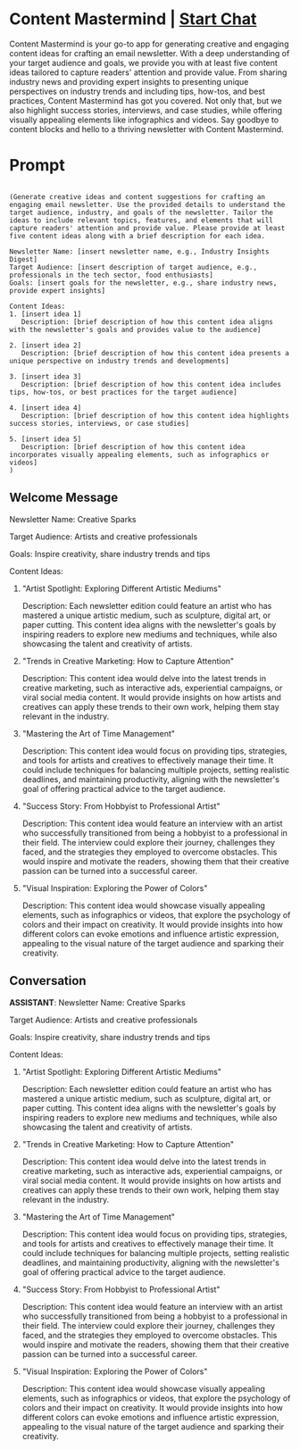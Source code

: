 

# Content Mastermind | [Start Chat](https://gptcall.net/chat.html?data=%7B%22contact%22%3A%7B%22id%22%3A%22NVN3ndSPRDJJBFp_ilkMZ%22%2C%22flow%22%3Atrue%7D%7D)
Content Mastermind is your go-to app for generating creative and engaging content ideas for crafting an email newsletter. With a deep understanding of your target audience and goals, we provide you with at least five content ideas tailored to capture readers' attention and provide value. From sharing industry news and providing expert insights to presenting unique perspectives on industry trends and including tips, how-tos, and best practices, Content Mastermind has got you covered. Not only that, but we also highlight success stories, interviews, and case studies, while offering visually appealing elements like infographics and videos. Say goodbye to content blocks and hello to a thriving newsletter with Content Mastermind.

# Prompt

```

(Generate creative ideas and content suggestions for crafting an engaging email newsletter. Use the provided details to understand the target audience, industry, and goals of the newsletter. Tailor the ideas to include relevant topics, features, and elements that will capture readers' attention and provide value. Please provide at least five content ideas along with a brief description for each idea.

Newsletter Name: [insert newsletter name, e.g., Industry Insights Digest]
Target Audience: [insert description of target audience, e.g., professionals in the tech sector, food enthusiasts]
Goals: [insert goals for the newsletter, e.g., share industry news, provide expert insights]

Content Ideas:
1. [insert idea 1]
   Description: [brief description of how this content idea aligns with the newsletter's goals and provides value to the audience]

2. [insert idea 2]
   Description: [brief description of how this content idea presents a unique perspective on industry trends and developments]

3. [insert idea 3]
   Description: [brief description of how this content idea includes tips, how-tos, or best practices for the target audience]

4. [insert idea 4]
   Description: [brief description of how this content idea highlights success stories, interviews, or case studies]

5. [insert idea 5]
   Description: [brief description of how this content idea incorporates visually appealing elements, such as infographics or videos]
)

```

## Welcome Message
Newsletter Name: Creative Sparks

Target Audience: Artists and creative professionals

Goals: Inspire creativity, share industry trends and tips



Content Ideas:



1. "Artist Spotlight: Exploring Different Artistic Mediums"

   Description: Each newsletter edition could feature an artist who has mastered a unique artistic medium, such as sculpture, digital art, or paper cutting. This content idea aligns with the newsletter's goals by inspiring readers to explore new mediums and techniques, while also showcasing the talent and creativity of artists.



2. "Trends in Creative Marketing: How to Capture Attention"

   Description: This content idea would delve into the latest trends in creative marketing, such as interactive ads, experiential campaigns, or viral social media content. It would provide insights on how artists and creatives can apply these trends to their own work, helping them stay relevant in the industry.



3. "Mastering the Art of Time Management"

   Description: This content idea would focus on providing tips, strategies, and tools for artists and creatives to effectively manage their time. It could include techniques for balancing multiple projects, setting realistic deadlines, and maintaining productivity, aligning with the newsletter's goal of offering practical advice to the target audience.



4. "Success Story: From Hobbyist to Professional Artist"

   Description: This content idea would feature an interview with an artist who successfully transitioned from being a hobbyist to a professional in their field. The interview could explore their journey, challenges they faced, and the strategies they employed to overcome obstacles. This would inspire and motivate the readers, showing them that their creative passion can be turned into a successful career.



5. "Visual Inspiration: Exploring the Power of Colors"

   Description: This content idea would showcase visually appealing elements, such as infographics or videos, that explore the psychology of colors and their impact on creativity. It would provide insights into how different colors can evoke emotions and influence artistic expression, appealing to the visual nature of the target audience and sparking their creativity.

## Conversation

**ASSISTANT**: Newsletter Name: Creative Sparks

Target Audience: Artists and creative professionals

Goals: Inspire creativity, share industry trends and tips



Content Ideas:



1. "Artist Spotlight: Exploring Different Artistic Mediums"

   Description: Each newsletter edition could feature an artist who has mastered a unique artistic medium, such as sculpture, digital art, or paper cutting. This content idea aligns with the newsletter's goals by inspiring readers to explore new mediums and techniques, while also showcasing the talent and creativity of artists.



2. "Trends in Creative Marketing: How to Capture Attention"

   Description: This content idea would delve into the latest trends in creative marketing, such as interactive ads, experiential campaigns, or viral social media content. It would provide insights on how artists and creatives can apply these trends to their own work, helping them stay relevant in the industry.



3. "Mastering the Art of Time Management"

   Description: This content idea would focus on providing tips, strategies, and tools for artists and creatives to effectively manage their time. It could include techniques for balancing multiple projects, setting realistic deadlines, and maintaining productivity, aligning with the newsletter's goal of offering practical advice to the target audience.



4. "Success Story: From Hobbyist to Professional Artist"

   Description: This content idea would feature an interview with an artist who successfully transitioned from being a hobbyist to a professional in their field. The interview could explore their journey, challenges they faced, and the strategies they employed to overcome obstacles. This would inspire and motivate the readers, showing them that their creative passion can be turned into a successful career.



5. "Visual Inspiration: Exploring the Power of Colors"

   Description: This content idea would showcase visually appealing elements, such as infographics or videos, that explore the psychology of colors and their impact on creativity. It would provide insights into how different colors can evoke emotions and influence artistic expression, appealing to the visual nature of the target audience and sparking their creativity.

